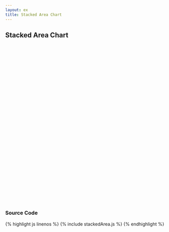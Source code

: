 ```yaml
---
layout: ex
title: Stacked Area Chart
---
```


## Stacked Area Chart

<div id="chart" style="width:100%; height:500px">
  <svg></svg>
</div>

<script type="text/javascript" src="stackedArea.js"> </script>


### Source Code

{% highlight js linenos %}
{% include stackedArea.js %}
{% endhighlight %}
